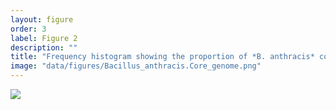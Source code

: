```yaml
---
layout: figure
order: 3
label: Figure 2
description: ""
title: "Frequency histogram showing the proportion of *B. anthracis* core genome markers detected for a collection of pure isolate samples from the genus *Bacillus*. The plcR SNP was detected in 100% of *B. anthracis* samples, and in none of the other *Bacillus* species. "
image: "data/figures/Bacillus_anthracis.Core_genome.png"
---
```

<img src="{{ site.baseurl }}/data/figures/Bacillus_anthracis.Core_genome.png">
